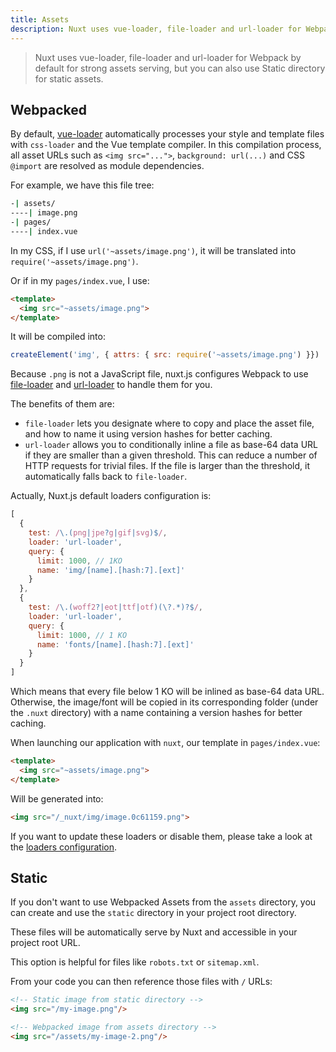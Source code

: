 ```yaml
---
title: Assets
description: Nuxt uses vue-loader, file-loader and url-loader for Webpack by default for strong assets serving, but you can also use Static directory for static assets.
---
```


> Nuxt uses vue-loader, file-loader and url-loader for Webpack by default for strong assets serving, but you can also use Static directory for static assets.

## Webpacked

By default, [vue-loader](http://vue-loader.vuejs.org/en/) automatically processes your style and template files with `css-loader` and the Vue template compiler. In this compilation process, all asset URLs such as `<img src="...">`, `background: url(...)` and CSS `@import` are resolved as module dependencies.

For example, we have this file tree:

```bash
-| assets/
----| image.png
-| pages/
----| index.vue
```

In my CSS, if I use `url('~assets/image.png')`, it will be translated into `require('~assets/image.png')`.

Or if in my `pages/index.vue`, I use:
```html
<template>
  <img src="~assets/image.png">
</template>
```

It will be compiled into:

```js
createElement('img', { attrs: { src: require('~assets/image.png') }})
```

Because `.png` is not a JavaScript file, nuxt.js configures Webpack to use [file-loader](https://github.com/webpack/file-loader) and [url-loader](https://github.com/webpack/url-loader) to handle them for you.

The benefits of them are:
- `file-loader` lets you designate where to copy and place the asset file, and how to name it using version hashes for better caching.
- `url-loader` allows you to conditionally inline a file as base-64 data URL if they are smaller than a given threshold. This can reduce a number of HTTP requests for trivial files. If the file is larger than the threshold, it automatically falls back to `file-loader`.

Actually, Nuxt.js default loaders configuration is:

```js
[
  {
    test: /\.(png|jpe?g|gif|svg)$/,
    loader: 'url-loader',
    query: {
      limit: 1000, // 1KO
      name: 'img/[name].[hash:7].[ext]'
    }
  },
  {
    test: /\.(woff2?|eot|ttf|otf)(\?.*)?$/,
    loader: 'url-loader',
    query: {
      limit: 1000, // 1 KO
      name: 'fonts/[name].[hash:7].[ext]'
    }
  }
]
```

Which means that every file below 1 KO will be inlined as base-64 data URL. Otherwise, the image/font will be copied in its corresponding folder (under the `.nuxt` directory) with a name containing a version hashes for better caching.

When launching our application with `nuxt`, our template in `pages/index.vue`:

```html
<template>
  <img src="~assets/image.png">
</template>
```

Will be generated into:
```html
<img src="/_nuxt/img/image.0c61159.png">
```

If you want to update these loaders or disable them, please take a look at the [loaders configuration](/api/configuration-build#loaders).

## Static

If you don't want to use Webpacked Assets from the `assets` directory, you can create and use the `static` directory in your project root directory.

These files will be automatically serve by Nuxt and accessible in your project root URL.

This option is helpful for files like `robots.txt` or `sitemap.xml`.

From your code you can then reference those files with `/` URLs:

```html
<!-- Static image from static directory -->
<img src="/my-image.png"/>

<!-- Webpacked image from assets directory -->
<img src="/assets/my-image-2.png"/>
```
